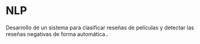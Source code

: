 # NLP
Desarrollo de un sistema para clasificar reseñas de películas y detectar las reseñas negativas de forma automática..
